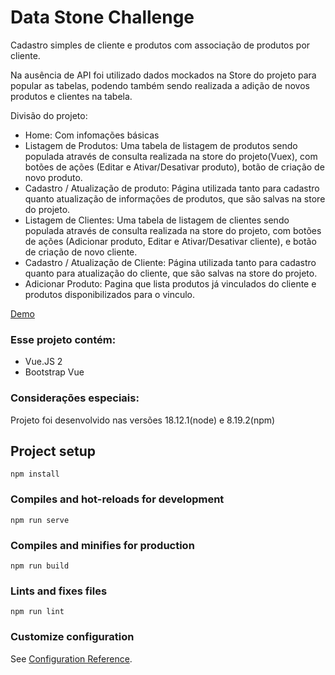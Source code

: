# Data Stone Challenge

Cadastro simples de cliente e produtos com associação de produtos por cliente.

Na ausência de API foi utilizado dados mockados na Store do projeto para popular as tabelas, podendo também sendo realizada a adição de novos produtos e clientes na tabela.

Divisão do projeto:

- Home: Com infomações básicas
- Listagem de Produtos: Uma tabela de listagem de produtos sendo populada através de consulta realizada na store do projeto(Vuex), com botões de ações (Editar e Ativar/Desativar produto), botão de criação de novo produto.
- Cadastro / Atualização de produto: Página utilizada tanto para cadastro quanto atualização de informações de produtos, que são salvas na store do projeto.
- Listagem de Clientes: Uma tabela de listagem de clientes sendo populada através de consulta realizada na store do projeto, com botões de ações (Adicionar produto, Editar e Ativar/Desativar cliente), e botão de criação de novo cliente.
- Cadastro / Atualização de Cliente: Página utilizada tanto para cadastro quanto para atualização do cliente, que são salvas na store do projeto.
- Adicionar Produto: Pagina que lista produtos já vinculados do cliente e produtos disponibilizados para o vinculo.

[Demo](https://data-stone-challenge-git-main-bfervilha.vercel.app/)

### Esse projeto contém:

- Vue.JS 2
- Bootstrap Vue

### Considerações especiais:

Projeto foi desenvolvido nas versões 18.12.1(node) e 8.19.2(npm)

## Project setup

```
npm install
```

### Compiles and hot-reloads for development

```
npm run serve
```

### Compiles and minifies for production

```
npm run build
```

### Lints and fixes files

```
npm run lint
```

### Customize configuration

See [Configuration Reference](https://cli.vuejs.org/config/).
